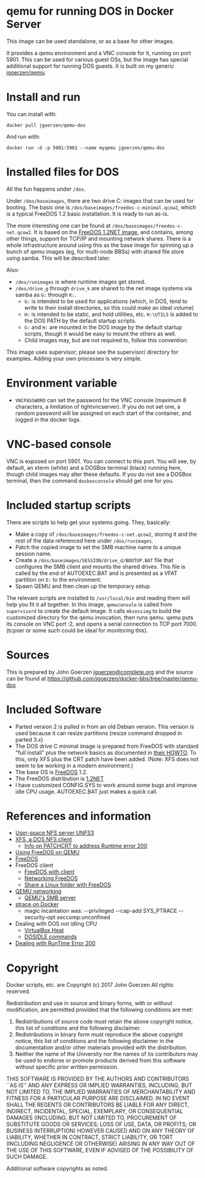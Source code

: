 # qemu for running DOS in Docker Server

This image can be used standalone, or as a base for other images.

It provides a qemu environment and a VNC console for it, running on
port 5901.  This can be used for various guest OSs, but the image
has special additional support for running DOS guests.  It is built
on my generic [jgoerzen/qemu](https://github.com/jgoerzen/docker-qemu).

# Install and run

You can install with:

    docker pull jgoerzen/qemu-dos

And run with:

    docker run -d -p 5901:5901 --name myqemu jgoerzen/qemu-dos

# Installed files for DOS

All the fun happens under `/dos`.

Under `/dos/baseimages`, there are two drive C: images that can be used
for booting.  The basic one is `/dos/baseimages/freedos-c-minimal.qcow2`,
which is a typical FreeDOS 1.2 basic installation.  It is ready to run as-is.

The more interesting one can be found at `/dos/baseimages/freedos-c-net.qcow2`.
It is based on the [FreeDOS 1.2NET image](https://www.lazybrowndog.net/freedos/virtualbox/?page_id=33),
and contains, among other things, support for TCP/IP and mounting network
shares.  There is a whole infrastructure around using this as the base
image for spinning up a bunch of qemu images (eg, for multi-node BBSs)
with shared file store using samba.  This will be described later.

Also:

- `/dos/runimages` is where runtime images get stored.
- `/dos/drive_g` through `drive_k` are shared to the net image systems
   via samba as `G:` through `K:`.
   - `G:` is intended to be used for applications (which, in DOS, tend to
     write to their install directories, so this could make an ideal volume)
   - `H:` is intended to be static, and hold utilities, etc.  `H:\UTILS` is
     added to the DOS PATH by the default startup scripts.
   - `G:` and `H:` are mounted in the DOS image by the default startup scripts,
     though it would be easy to mount the others as well.
   - Child images may, but are not required to, follow this convention:

This image uses supervisor; please see the supervisor/ directory for
examples.  Adding your own processes is very simple.

# Environment variable

 - `VNCPASSWORD` can set the password for the VNC console
   (maximum 8 characters, a limitation of tightvncserver).  If you do not set
   one, a random password will be assigned on each start of the container, and
   logged in the docker logs.

# VNC-based console

VNC is exposed on port 5901.  You can connect to this port.  You will see, by default,
an xterm (white) and a DOSBox terminal (black) running here, though
child images may alter these defaults.  If you do not see a DOSBox terminal,
then the command `dosboxconsole` should get one for you.

# Included startup scripts

There are scripts to help get your systems going.  They, basically:

 - Make a copy of `/dos/baseimages/freedos-c-net.qcow2`, storing it and the
   rest of the data referenced here under `/dos/runimages`.
 - Patch the copied image to set the SMB machine name to a unique
   session name.
 - Create a `/dos/baseimages/SESSION/drive_d/BOOTUP.BAT` file that
   configures the SMB client and mounts the shared drives.  This file
   is called by the end of AUTOEXEC.BAT and is presented as a VFAT
   partition on `D:` to the environment.
 - Spawn QEMU and then clean up the temporary setup.

The relevant scripts are installed to `/usr/local/bin` and reading them
will help you fit it all together.  In this image,
`qemuconsole` is called from `supervisord` to create the default image.
It calls `mksessimg` to build the customized directory for the qemu invocation,
then runs qemu.  qemu puts its console on VNC port :2, and opens a serial
connection to TCP port 7000.  (tcpser or some such could be ideal
for monitoring this).

# Sources

This is prepared by John Goerzen <jgoerzen@complete.org> and the source
can be found at https://github.com/jgoerzen/docker-bbs/tree/master/qemu-dos

# Included Software

- Parted version 2 is pulled in from an old Debian version.  This version is
  used because it can resize partitions (resize command dropped in parted 3.x)
- The DOS drive C minimal image is prepared from FreeDOS with standard "full install" plus
the network basics as documented in [their HOWTO](http://wiki.freedos.org/wiki/index.php/Networking_FreeDOS_-_Quick_Networking_HowTo).  To this, only XFS plus the CRT patch
have been added.  (Note: XFS does not seem to be working in a modern environment.)
- The base OS is [FreeDOS](http://www.freedos.org/) 1.2.
- The FreeDOS distribution is [1.2NET](https://www.lazybrowndog.net/freedos/virtualbox/?page_id=33)
- I have customized CONFIG.SYS to work around some bugs and improve idle
  CPU usage.  AUTOEXEC.BAT just makes a quick call.


# References and information

- [User-space NFS server UNFS3](http://unfs3.sourceforge.net/)
- [XFS, a DOS NFS client](ftp://ftp.cc.umanitoba.ca/software/pc_network/)
  - [Info on PATCHCRT to address Runtime error 200](http://www.pcmicro.com/elebbs/faq/rte200.html)
- [Using FreeDOS on QEMU](https://en.wikibooks.org/wiki/QEMU/FreeDOS)
- [FreeDOS](http://www.freedos.org/)
- FreeDOS client
  - [FreeDOS with client](https://www.lazybrowndog.net/freedos/virtualbox/?page_id=8)
  - [Networking FreeDOS](http://wiki.freedos.org/wiki/index.php/Networking_FreeDOS_-_MS_Client)
  - [Share a Linux folder with FreeDOS](https://www.lazybrowndog.net/freedos/virtualbox/?page_id=374)
- [QEMU networking](https://en.wikibooks.org/wiki/QEMU/Networking#SMB_server)
  - [QEMU's SMB server](https://wiki.archlinux.org/index.php/QEMU#QEMU.27s_built-in_SMB_server)
- [strace on Docker](https://github.com/moby/moby/issues/21051)
  - magic incantation was: --privileged --cap-add SYS_PTRACE --security-opt seccomp:unconfined
- Dealing with DOS not idling CPU
  - [VirtualBox Heat](http://wiki.freedos.org/wiki/index.php/VirtualBox_-_Heat)
  - [DOSIDLE commands](http://www.scampers.org/steve/vmware/)
- [Dealing with RunTime Error 200](http://www.pcmicro.com/elebbs/faq/rte200.html)

# Copyright

Docker scripts, etc. are
Copyright (c) 2017 John Goerzen 
All rights reserved.

Redistribution and use in source and binary forms, with or without
modification, are permitted provided that the following conditions
are met:
1. Redistributions of source code must retain the above copyright
   notice, this list of conditions and the following disclaimer.
2. Redistributions in binary form must reproduce the above copyright
   notice, this list of conditions and the following disclaimer in the
   documentation and/or other materials provided with the distribution.
3. Neither the name of the University nor the names of its contributors
   may be used to endorse or promote products derived from this software
   without specific prior written permission.

THIS SOFTWARE IS PROVIDED BY THE AUTHORS AND CONTRIBUTORS ``AS IS'' AND
ANY EXPRESS OR IMPLIED WARRANTIES, INCLUDING, BUT NOT LIMITED TO, THE
IMPLIED WARRANTIES OF MERCHANTABILITY AND FITNESS FOR A PARTICULAR PURPOSE
ARE DISCLAIMED.  IN NO EVENT SHALL THE REGENTS OR CONTRIBUTORS BE LIABLE
FOR ANY DIRECT, INDIRECT, INCIDENTAL, SPECIAL, EXEMPLARY, OR CONSEQUENTIAL
DAMAGES (INCLUDING, BUT NOT LIMITED TO, PROCUREMENT OF SUBSTITUTE GOODS
OR SERVICES; LOSS OF USE, DATA, OR PROFITS; OR BUSINESS INTERRUPTION)
HOWEVER CAUSED AND ON ANY THEORY OF LIABILITY, WHETHER IN CONTRACT, STRICT
LIABILITY, OR TORT (INCLUDING NEGLIGENCE OR OTHERWISE) ARISING IN ANY WAY
OUT OF THE USE OF THIS SOFTWARE, EVEN IF ADVISED OF THE POSSIBILITY OF
SUCH DAMAGE.

Additional software copyrights as noted.

